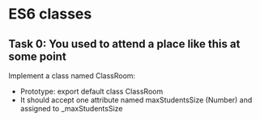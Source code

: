 # ES6 classes

## Task 0: You used to attend a place like this at some point

Implement a class named ClassRoom:

- Prototype: export default class ClassRoom
- It should accept one attribute named maxStudentsSize (Number) and assigned to \_maxStudentsSize

